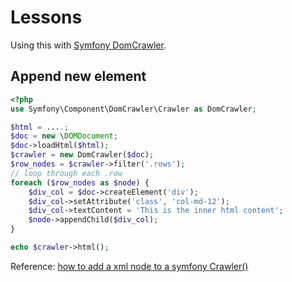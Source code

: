 # Lessons

Using this with [Symfony DomCrawler](https://symfony.com/doc/current/components/dom_crawler.html).

## Append new element

```php
<?php
use Symfony\Component\DomCrawler\Crawler as DomCrawler;

$html = ....;
$doc = new \DOMDocument;
$doc->loadHtml($html);
$crawler = new DomCrawler($doc);
$row_nodes = $crawler->filter('.rows');
// loop through each .row
foreach ($row_nodes as $node) {
    $div_col = $doc->createElement('div');
    $div_col->setAttribute('class', 'col-md-12');
    $div_col->textContent = 'This is the inner html content';
    $node->appendChild($div_col);
}

echo $crawler->html();
```

Reference: [how to add a xml node to a symfony Crawler()](https://stackoverflow.com/questions/40862303/how-to-add-a-xml-node-to-a-symfony-crawler/48310668#48310668)
